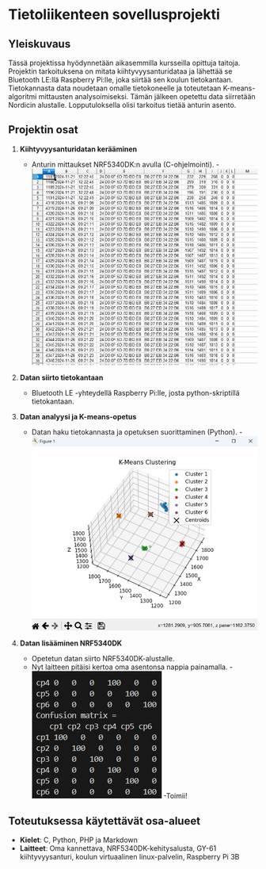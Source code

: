 # Tietoliikenteen sovellusprojekti

## Yleiskuvaus

Tässä projektissa hyödynnetään aikasemmilla kursseilla opittuja taitoja. Projektin tarkoituksena on mitata kiihtyvyysanturidataa ja lähettää se Bluetooth LE:llä Raspberry Pi:lle, joka siirtää sen koulun tietokantaan. Tietokannasta data noudetaan omalle tietokoneelle ja toteutetaan K-means-algoritmi mittausten analysoimiseksi. Tämän jälkeen opetettu data siirretään Nordicin alustalle. Lopputuloksella olisi tarkoitus tietää anturin asento.

## Projektin osat

1. **Kiihtyvyysanturidatan kerääminen**  
   - Anturin mittaukset NRF5340DK:n avulla (C-ohjelmointi).
   -![Dataa](rawdata.jpg)

2. **Datan siirto tietokantaan**  
   - Bluetooth LE -yhteydellä Raspberry Pi:lle, josta python-skriptillä tietokantaan.

3. **Datan analyysi ja K-means-opetus**  
   - Datan haku tietokannasta ja opetuksen suorittaminen (Python).
     -![K-means](kmeans.png)

     
4. **Datan lisääminen NRF5340DK**
   - Opetetun datan siirto NRF5340DK-alustalle.
   - Nyt laitteen pitäisi kertoa oma asentonsa nappia painamalla.
    -![matrix](confusionmatrix.png)
   -Toimii!

## Toteutuksessa käytettävät osa-alueet

- **Kielet**: C, Python, PHP ja Markdown  
- **Laitteet**: Oma kannettava, NRF5340DK-kehitysalusta, GY-61 kiihtyvyysanturi, koulun virtuaalinen linux-palvelin, Raspberry Pi 3B
